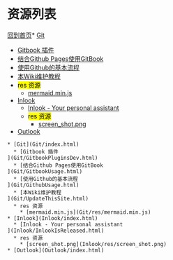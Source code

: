 
# 资源列表

[回到首页](https://charleechan.github.io/MyWiki)* [Git](Git/index.html)
  * [Gitbook 插件
](Git/GitbookPluginsDev.html)
  * [结合Github Pages使用GitBook
](Git/GitbookUsage.html)
  * [使用Github的基本流程
](Git/GithubUsage.html)
  * [本Wiki维护教程
](Git/UpdateThisSite.html)
  * <mark>res 资源</mark>
    * [mermaid.min.js](Git/res/mermaid.min.js)
* [Inlook](Inlook/index.html)
  * [Inlook - Your personal assistant
](Inlook/InlookIsReleased.html)
  * <mark>res 资源</mark>
    * [screen_shot.png](Inlook/res/screen_shot.png)
* [Outlook](Outlook/index.html)


```mind:height=300,title=内容概要,color
* [Git](Git/index.html)
  * [Gitbook 插件
](Git/GitbookPluginsDev.html)
  * [结合Github Pages使用GitBook
](Git/GitbookUsage.html)
  * [使用Github的基本流程
](Git/GithubUsage.html)
  * [本Wiki维护教程
](Git/UpdateThisSite.html)
  * res 资源
    * [mermaid.min.js](Git/res/mermaid.min.js)
* [Inlook](Inlook/index.html)
  * [Inlook - Your personal assistant
](Inlook/InlookIsReleased.html)
  * res 资源
    * [screen_shot.png](Inlook/res/screen_shot.png)
* [Outlook](Outlook/index.html)
```
